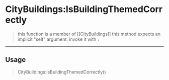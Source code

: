 # CityBuildings:IsBuildingThemedCorrectly
> this function is a member of [[CityBuildings]]
> this method expects an implicit "self" argument. invoke it with `:`
-----
## Usage
> CityBuildings:IsBuildingThemedCorrectly()
